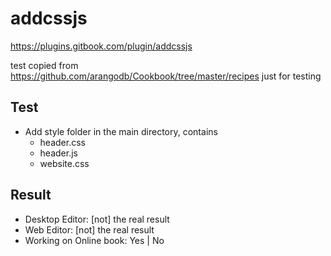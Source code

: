 # addcssjs

https://plugins.gitbook.com/plugin/addcssjs

test copied from https://github.com/arangodb/Cookbook/tree/master/recipes just for testing

## Test

- Add style folder in the main directory, contains 
    - header.css
    - header.js
    - website.css

## Result
- Desktop Editor: [not] the real result 
- Web Editor: [not] the real result 
- Working on Online book: Yes | No

